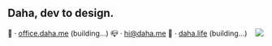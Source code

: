 ## Daha, dev to design.

💼️ · [office.daha.me](https://office.daha.me) (building…) </li>
📪️ · hi@daha.me </li>
🌊️ · [daha.life](https://daha.life) (building…) </li>
<img align="right" src="https://github-readme-stats.vercel.app/api/top-langs/?username=DahaWong&theme=graywhite" />




